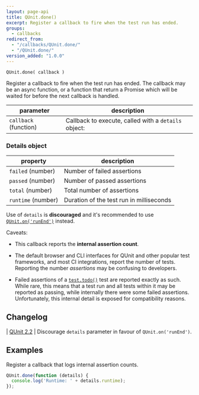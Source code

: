 ```yaml
---
layout: page-api
title: QUnit.done()
excerpt: Register a callback to fire when the test run has ended.
groups:
  - callbacks
redirect_from:
  - "/callbacks/QUnit.done/"
  - "/QUnit.done/"
version_added: "1.0.0"
---
```


`QUnit.done( callback )`

Register a callback to fire when the test run has ended. The callback may be an async function, or a function that return a Promise which will be waited for before the next callback is handled.

| parameter | description |
|-----------|-------------|
| `callback` (function) | Callback to execute, called with a `details` object:

### Details object

| property | description |
|-----------|-------------|
| `failed` (number) | Number of failed assertions |
| `passed` (number) | Number of passed assertions |
| `total` (number) | Total number of assertions |
| `runtime` (number) | Duration of the test run in milliseconds |

<div class="note note--warning" markdown="1">

Use of `details` is __discouraged__ and it's recommended to use [`QUnit.on('runEnd')`](./QUnit.on.md#the-runend-event) instead.

Caveats:

* This callback reports the **internal assertion count**.

* The default browser and CLI interfaces for QUnit and other popular test frameworks, and most CI integrations, report the number of tests. Reporting the number _assertions_ may be confusing to developers.

* Failed assertions of a [`test.todo()`](../QUnit/test.todo.md) test are reported exactly as such. While rare, this means that a test run and all tests within it may be reported as passing, while internally there were some failed assertions. Unfortunately, this internal detail is exposed for compatibility reasons.

</div>

## Changelog

| [QUnit 2.2](https://github.com/qunitjs/qunit/releases/tag/2.2.0) | Discourage `details` parameter in favour of `QUnit.on('runEnd')`.

## Examples

Register a callback that logs internal assertion counts.

```js
QUnit.done(function (details) {
  console.log('Runtime: ' + details.runtime);
});
```
